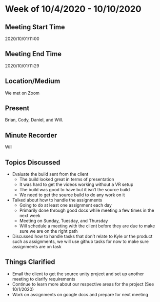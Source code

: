 # Week of 10/4/2020 - 10/10/2020

## Meeting Start Time

2020/10/01/11:00

## Meeting End Time

2020/10/01/11:29

## Location/Medium

We met on Zoom

## Present

Brian, Cody, Daniel, and Will.

## Minute Recorder

Will

## Topics Discussed

- Evaluate the build sent from the client
  - The build looked great in terms of presentation
  - It was hard to get the videos working without a VR setup
  - The build was good to have but it isn’t the source build
  - We need to get the source build to do any work on it
- Talked about how to handle the assignments
  - Going to do at least one assignment each day
  - Primarily done through good docs while meeting a few times in the next week
  - Meeting on Sunday, Tuesday, and Thursday
  - Will schedule a meeting with the client before they are due to make sure we are on the right path
- Discussed how to handle tasks that don’t relate to Kyle or the product such as assignments, we will use github tasks for now to make sure assignments are on task

## Things Clarified

- Email the client to get the source unity project and set up another meeting to clarify requirements
- Continue to learn more about our respective areas for the project (See 10/1/2020)
- Work on assignments on google docs and prepare for next meeting
